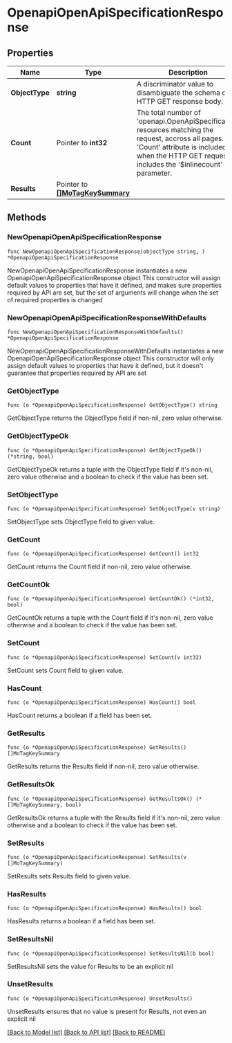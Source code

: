 # OpenapiOpenApiSpecificationResponse

## Properties

Name | Type | Description | Notes
------------ | ------------- | ------------- | -------------
**ObjectType** | **string** | A discriminator value to disambiguate the schema of a HTTP GET response body. | 
**Count** | Pointer to **int32** | The total number of &#39;openapi.OpenApiSpecification&#39; resources matching the request, accross all pages. The &#39;Count&#39; attribute is included when the HTTP GET request includes the &#39;$inlinecount&#39; parameter. | [optional] 
**Results** | Pointer to [**[]MoTagKeySummary**](MoTagKeySummary.md) |  | [optional] 

## Methods

### NewOpenapiOpenApiSpecificationResponse

`func NewOpenapiOpenApiSpecificationResponse(objectType string, ) *OpenapiOpenApiSpecificationResponse`

NewOpenapiOpenApiSpecificationResponse instantiates a new OpenapiOpenApiSpecificationResponse object
This constructor will assign default values to properties that have it defined,
and makes sure properties required by API are set, but the set of arguments
will change when the set of required properties is changed

### NewOpenapiOpenApiSpecificationResponseWithDefaults

`func NewOpenapiOpenApiSpecificationResponseWithDefaults() *OpenapiOpenApiSpecificationResponse`

NewOpenapiOpenApiSpecificationResponseWithDefaults instantiates a new OpenapiOpenApiSpecificationResponse object
This constructor will only assign default values to properties that have it defined,
but it doesn't guarantee that properties required by API are set

### GetObjectType

`func (o *OpenapiOpenApiSpecificationResponse) GetObjectType() string`

GetObjectType returns the ObjectType field if non-nil, zero value otherwise.

### GetObjectTypeOk

`func (o *OpenapiOpenApiSpecificationResponse) GetObjectTypeOk() (*string, bool)`

GetObjectTypeOk returns a tuple with the ObjectType field if it's non-nil, zero value otherwise
and a boolean to check if the value has been set.

### SetObjectType

`func (o *OpenapiOpenApiSpecificationResponse) SetObjectType(v string)`

SetObjectType sets ObjectType field to given value.


### GetCount

`func (o *OpenapiOpenApiSpecificationResponse) GetCount() int32`

GetCount returns the Count field if non-nil, zero value otherwise.

### GetCountOk

`func (o *OpenapiOpenApiSpecificationResponse) GetCountOk() (*int32, bool)`

GetCountOk returns a tuple with the Count field if it's non-nil, zero value otherwise
and a boolean to check if the value has been set.

### SetCount

`func (o *OpenapiOpenApiSpecificationResponse) SetCount(v int32)`

SetCount sets Count field to given value.

### HasCount

`func (o *OpenapiOpenApiSpecificationResponse) HasCount() bool`

HasCount returns a boolean if a field has been set.

### GetResults

`func (o *OpenapiOpenApiSpecificationResponse) GetResults() []MoTagKeySummary`

GetResults returns the Results field if non-nil, zero value otherwise.

### GetResultsOk

`func (o *OpenapiOpenApiSpecificationResponse) GetResultsOk() (*[]MoTagKeySummary, bool)`

GetResultsOk returns a tuple with the Results field if it's non-nil, zero value otherwise
and a boolean to check if the value has been set.

### SetResults

`func (o *OpenapiOpenApiSpecificationResponse) SetResults(v []MoTagKeySummary)`

SetResults sets Results field to given value.

### HasResults

`func (o *OpenapiOpenApiSpecificationResponse) HasResults() bool`

HasResults returns a boolean if a field has been set.

### SetResultsNil

`func (o *OpenapiOpenApiSpecificationResponse) SetResultsNil(b bool)`

 SetResultsNil sets the value for Results to be an explicit nil

### UnsetResults
`func (o *OpenapiOpenApiSpecificationResponse) UnsetResults()`

UnsetResults ensures that no value is present for Results, not even an explicit nil

[[Back to Model list]](../README.md#documentation-for-models) [[Back to API list]](../README.md#documentation-for-api-endpoints) [[Back to README]](../README.md)


